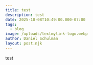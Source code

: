 ```yaml
---
title: test
description: test
date: 2025-10-08T10:49:00.000-07:00
tags:
  - blog
image: /uploads/textmylink-logo.webp
author: Daniel Schulman
layout: post.njk
---
```

test
